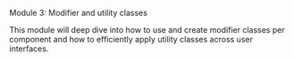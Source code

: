 Module 3: Modifier and utility classes

This module will deep dive into how to use and create modifier classes per component and how to efficiently apply utility classes across user interfaces.